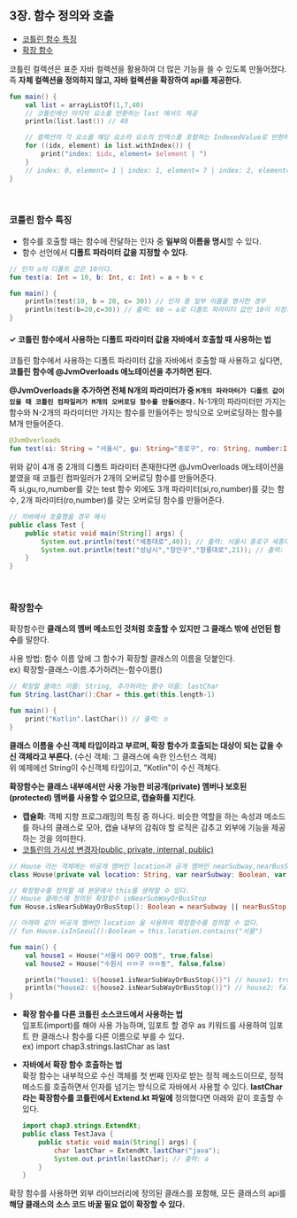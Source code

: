 ## 3장. 함수 정의와 호출
- [코틀린 함수 특징](#코틀린-함수-특징)
- [확장 함수](#확장함수)

코틀린 컬렉션은 표준 자바 컬렉션을 활용하여 더 많은 기능을 쓸 수 있도록 만들어졌다. 즉 **자체 컬렉션을 정의하지 않고, 자바 컬렉션을 확장하여 api를 제공한다.**

```kotlin
fun main() {
    val list = arrayListOf(1,7,40)
    // 코틀린에선 마지막 요소를 반환하는 last 메서드 제공 
    println(list.last()) // 40

    // 컬렉션의 각 요소를 해당 요소와 요소의 인덱스를 포함하는 IndexedValue로 반환하는 메서드 제공
    for ((idx, element) in list.withIndex()) {
        print("index: $idx, element= $element | ") 
    }
    // index: 0, element= 1 | index: 1, element= 7 | index: 2, element= 40 |
}
```
<br/>

### 코틀린 함수 특징
- 함수를 호출할 때는 함수에 전달하는 인자 중 **일부의 이름을 명시**할 수 있다.
- 함수 선언에서 **디폴트 파라미터 값을 지정할 수 있다.**

```kotlin
// 인자 a의 디폴트 값은 10이다.
fun test(a: Int = 10, b: Int, c: Int) = a + b + c

fun main() {
    println(test(10, b = 20, c= 30)) // 인자 중 일부 이름을 명시한 경우
    println(test(b=20,c=30)) // 출럭: 60 → a로 디폴트 파라미터 값인 10이 지정되었다.
}
````

#### ✓ **코틀린 함수에서 사용하는 디폴트 파라미터 값을 자바에서 호출할 때 사용하는 법**
코틀린 함수에서 사용하는 디폴트 파라미터 값을 자바에서 호출할 때 사용하고 싶다면, **코틀린 함수에 @JvmOverloads 애노테이션을 추가하면 된다.** 

**@JvmOverloads을 추가하면 전체 N개의 파라미터가 중 `M개의 파라마터가 디폴트 값이 있을 때 코틀린 컴파일러가 M개의 오버로딩 함수를 만들어준다.`** N-1개의 파라미터만 가지는 함수와 N-2개의 파라미터만 가지는 함수를 만들어주는 방식으로 오버로딩하는 함수를 M개 만들어준다.

```kotlin
@JvmOverloads
fun test(si: String = "서울시", gu: String="종로구", ro: String, number:Int) = "$si $gu $ro $number"

```
위와 같이 4개 중 2개의 디폴트 파라미터 존재한다면 @JvmOverloads 애노테이션을 붙였을 때 코틀린 컴파일러가 2개의 오버로딩 함수를 만들어준다.\
즉 si,gu,ro,number를 갖는 test 함수 외에도 3개 파라미터(si,ro,number)를 갖는 함수, 2개 파라미터(ro,number)를 갖는 오버로딩 함수를 만들어준다.
```java
// 자바에서 호출했을 경우 예시
public class Test {
    public static void main(String[] args) {
        System.out.println(test("세종대로",40)); // 출력: 서울시 종로구 세종대로 40
        System.out.println(test("성남시","장안구","창룡대로",21)); // 출력: 성남시 장안구 창룡대로 21
    }
}
```
<br/>

### 확장함수

확장함수란 **클래스의 멤버 메소드인 것처럼 호출할 수 있지만 그 클래스 밖에 선언된 함수**를 말한다.

사용 방법: 함수 이름 앞에 그 함수가 확장할 클래스의 이름을 덧붙인다. \
ex) 확장할-클래스-이름.추가하려는-함수이름() 

```kotlin
// 확장할 클래스 이름: String, 추가하려는 함수 이름: lastChar
fun String.lastChar():Char = this.get(this.length-1)

fun main() {
    print("Kotlin".lastChar()) // 출력: n
}
```
**클래스 이름을 수신 객체 타입이라고 부르며, 확장 함수가 호출되는 대상이 되는 값을 수신 객체라고 부른다.** (수신 객체: 그 클래스에 속한 인스턴스 객체) \
위 예제에선 String이 수신객체 타입이고, "Kotlin"이 수신 객체다.

**확장함수는 클래스 내부에서만 사용 가능한 비공개(private) 멤버나 보호된(protected) 멤버를 사용할 수 없으므로, 캡슐화를 지킨다.**
- **캡슐화**: 객체 지향 프로그래밍의 특징 중 하나다. 비슷한 역할을 하는 속성과 메소드를 하나의 클래스로 모아, 캡슐 내부의 감춰야 할 로직은 감추고 외부에 기능을 제공하는 것을 의미한다.
- [코틀린의 가시성 변경자(public, private, internal, public)](../visibility_modifier.md)

```kotlin
// House 라는 객체에는 비공개 멤버인 location과 공개 멤버인 nearSubway,nearBusStop 이 있다.
class House(private val location: String, var nearSubway: Boolean, var nearBusStop:  Boolean)

// 확장함수를 정의할 때 본문에서 this를 생략할 수 있다. 
// House 클래스에 정의된 확장함수 isNearSubWayOrBusStop
fun House.isNearSubWayOrBusStop(): Boolean = nearSubway || nearBusStop

// 아래와 같이 비공개 멤버인 location 을 사용하여 확장함수를 정의할 수 없다.
// fun House.isInSeoul():Boolean = this.location.contains("서울")

fun main() {
    val house1 = House("서울시 OO구 OO동", true,false)
    val house2 = House("수원시 ㅁㅁ구 ㅁㅁ동", false,false)

    println("house1: ${house1.isNearSubWayOrBusStop()}") // house1: true
    println("house2: ${house2.isNearSubWayOrBusStop()}") // house2: false
}
```
- **확장 함수를 다른 코틀린 소스코드에서 사용하는 법** \
임포트(import)를 해야 사용 가능하며, 임포트 할 경우 as 키워드를 사용하여 임포트 한 클래스나 함수를 다른 이름으로 부를 수 있다.\
ex) import chap3.strings.lastChar as last

- **자바에서 확장 함수 호출하는 법** \
확장 함수는 내부적으로 수신 객체를 첫 번째 인자로 받는 정적 메소드이므로, 정적 메소드를 호출하면서 인자를 넘기는 방식으로 자바에서 사용할 수 있다.
**lastChar 라는 확장함수를 코틀린에서 Extend.kt 파일에** 정의했다면 아래와 같이 호출할 수 있다.
    ```java
    import chap3.strings.ExtendKt;
    public class TestJava {
        public static void main(String[] args) {
            char lastChar = ExtendKt.lastChar("java");
            System.out.println(lastChar); // 출력: a
        }
    }
    ```
확장 함수를 사용하면 외부 라이브러리에 정의된 클래스를 포함해, 모든 클래스의 api를 **해당 클래스의 소스 코드 바꿀 필요 없이 확장할 수 있다.**